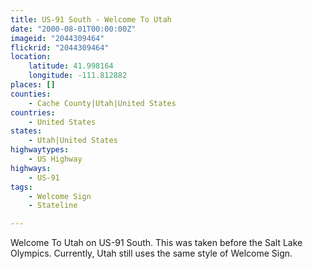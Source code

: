 ```yaml
---
title: US-91 South - Welcome To Utah
date: "2000-08-01T00:00:00Z"
imageid: "2044309464"
flickrid: "2044309464"
location:
    latitude: 41.998164
    longitude: -111.812882
places: []
counties:
    - Cache County|Utah|United States
countries:
    - United States
states:
    - Utah|United States
highwaytypes:
    - US Highway
highways:
    - US-91
tags:
    - Welcome Sign
    - Stateline

---
```

Welcome To Utah on US-91 South.  This was taken before the Salt Lake Olympics.  Currently, Utah still uses the same style of Welcome Sign.